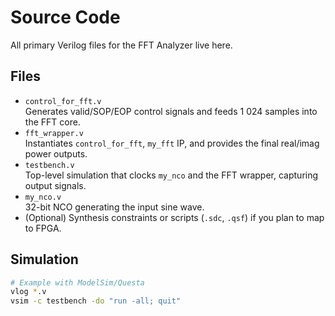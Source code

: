 # Source Code

All primary Verilog files for the FFT Analyzer live here.

## Files

- `control_for_fft.v`  
  Generates valid/​SOP/​EOP control signals and feeds 1 024 samples into the FFT core.
- `fft_wrapper.v`  
  Instantiates `control_for_fft`, `my_fft` IP, and provides the final real/imag power outputs.
- `testbench.v`  
  Top-level simulation that clocks `my_nco` and the FFT wrapper, capturing output signals.
- `my_nco.v`  
  32-bit NCO generating the input sine wave.
- (Optional) Synthesis constraints or scripts (`.sdc`, `.qsf`) if you plan to map to FPGA.

## Simulation

```bash
# Example with ModelSim/Questa
vlog *.v
vsim -c testbench -do "run -all; quit"
